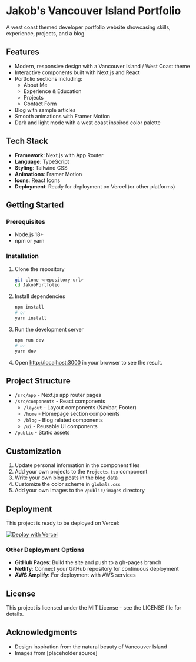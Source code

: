 # Jakob's Vancouver Island Portfolio

A west coast themed developer portfolio website showcasing skills, experience, projects, and a blog.

## Features

- Modern, responsive design with a Vancouver Island / West Coast theme
- Interactive components built with Next.js and React
- Portfolio sections including:
  - About Me
  - Experience & Education
  - Projects
  - Contact Form
- Blog with sample articles
- Smooth animations with Framer Motion
- Dark and light mode with a west coast inspired color palette

## Tech Stack

- **Framework**: Next.js with App Router
- **Language**: TypeScript
- **Styling**: Tailwind CSS
- **Animations**: Framer Motion
- **Icons**: React Icons
- **Deployment**: Ready for deployment on Vercel (or other platforms)

## Getting Started

### Prerequisites

- Node.js 18+
- npm or yarn

### Installation

1. Clone the repository
   ```bash
   git clone <repository-url>
   cd JakobPortfolio
   ```

2. Install dependencies
   ```bash
   npm install
   # or
   yarn install
   ```

3. Run the development server
   ```bash
   npm run dev
   # or
   yarn dev
   ```

4. Open [http://localhost:3000](http://localhost:3000) in your browser to see the result.

## Project Structure

- `/src/app` - Next.js app router pages
- `/src/components` - React components
  - `/layout` - Layout components (Navbar, Footer)
  - `/home` - Homepage section components
  - `/blog` - Blog related components
  - `/ui` - Reusable UI components
- `/public` - Static assets

## Customization

1. Update personal information in the component files
2. Add your own projects to the `Projects.tsx` component
3. Write your own blog posts in the blog data
4. Customize the color scheme in `globals.css`
5. Add your own images to the `/public/images` directory

## Deployment

This project is ready to be deployed on Vercel:

[![Deploy with Vercel](https://vercel.com/button)](https://vercel.com/new/clone?repository-url=https://github.com/yourusername/JakobPortfolio)

### Other Deployment Options

- **GitHub Pages**: Build the site and push to a gh-pages branch
- **Netlify**: Connect your GitHub repository for continuous deployment
- **AWS Amplify**: For deployment with AWS services

## License

This project is licensed under the MIT License - see the LICENSE file for details.

## Acknowledgments

- Design inspiration from the natural beauty of Vancouver Island
- Images from [placeholder source]
